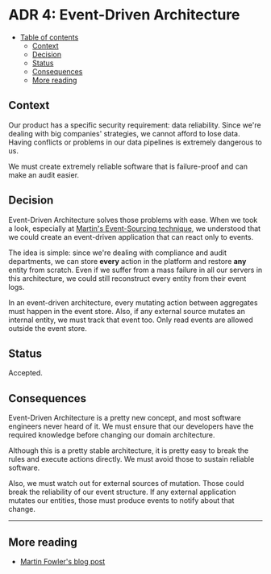 # ADR 4: Event-Driven Architecture

* [Table of contents](#)
  * [Context](#context)
  * [Decision](#decision)
  * [Status](#status)
  * [Consequences](#consequences)
  * [More reading](#more-reading)

## Context

Our product has a specific security requirement: data reliability. Since we're dealing with big companies' strategies, we cannot afford to lose data. Having conflicts or problems in our data pipelines is extremely dangerous to us.

We must create extremely reliable software that is failure-proof and can make an audit easier.

## Decision

Event-Driven Architecture solves those problems with ease. When we took a look, especially at [Martin's Event-Sourcing technique](https://martinfowler.com/articles/201701-event-driven.html), we understood that we could create an event-driven application that can react only to events.

The idea is simple: since we're dealing with compliance and audit departments, we can store **every** action in the platform and restore **any** entity from scratch. Even if we suffer from a mass failure in all our servers in this architecture, we could still reconstruct every entity from their event logs.

In an event-driven architecture, every mutating action between aggregates must happen in the event store. Also, if any external source mutates an internal entity, we must track that event too. Only read events are allowed outside the event store.

## Status

Accepted.

## Consequences

Event-Driven Architecture is a pretty new concept, and most software engineers never heard of it. We must ensure that our developers have the required knowledge before changing our domain architecture.

Although this is a pretty stable architecture, it is pretty easy to break the rules and execute actions directly. We must avoid those to sustain reliable software.

Also, we must watch out for external sources of mutation. Those could break the reliability of our event structure. If any external application mutates our entities, those must produce events to notify about that change.

---

## More reading

* [Martin Fowler's blog post](https://martinfowler.com/articles/201701-event-driven.html)
